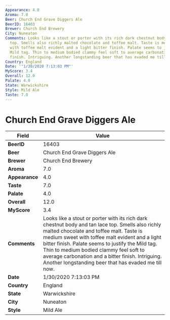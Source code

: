 ```yaml
---
Appearance: 4.0
Aroma: 7.0
Beer: Church End Grave Diggers Ale
BeerID: 16403
Brewer: Church End Brewery
City: Nuneaton
Comments: Looks like a stout or porter with its rich dark chestnut body and tan lace
  top. Smells also richly malted chocolate and toffee malt. Taste is medium sweet
  with toffee malt evident and a light bitter finish. Palate seems to justify the
  Mild tag. Thin to medium bodied clammy feel soft to average carbonation and a bitter
  finish. Intriguing. Another longstanding beer that has evaded me till now.
Country: England
Date: '"1/30/2020 7:13:03 PM"'
MyScore: 3.4
Overall: 12.0
Palate: 4.0
State: Warwickshire
Style: Mild Ale
Taste: 7.0
---
```


# Church End Grave Diggers Ale

| Field         | Value |
|---------------|-------|
| **BeerID** | 16403 |
| **Beer** | Church End Grave Diggers Ale |
| **Brewer** | Church End Brewery |
| **Aroma** | 7.0 |
| **Appearance** | 4.0 |
| **Taste** | 7.0 |
| **Palate** | 4.0 |
| **Overall** | 12.0 |
| **MyScore** | 3.4 |
| **Comments** | Looks like a stout or porter with its rich dark chestnut body and tan lace top. Smells also richly malted chocolate and toffee malt. Taste is medium sweet with toffee malt evident and a light bitter finish. Palate seems to justify the Mild tag. Thin to medium bodied clammy feel soft to average carbonation and a bitter finish. Intriguing. Another longstanding beer that has evaded me till now. |
| **Date** | 1/30/2020 7:13:03 PM |
| **Country** | England |
| **State** | Warwickshire |
| **City** | Nuneaton |
| **Style** | Mild Ale |
